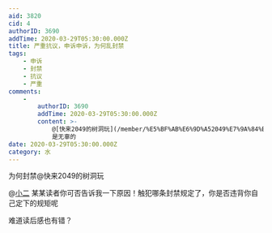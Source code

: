 ```yaml
---
aid: 3820
cid: 4
authorID: 3690
addTime: 2020-03-29T05:30:00.000Z
title: 严重抗议，申诉申诉，为何乱封禁
tags:
    - 申诉
    - 封禁
    - 抗议
    - 严重
comments:
    -
        authorID: 3690
        addTime: 2020-03-29T05:30:00.000Z
        content: >-
            @[快来2049的树洞玩](/member/%E5%BF%AB%E6%9D%A52049%E7%9A%84%E6%A0%91%E6%B4%9E%E7%8E%A9)
            是无辜的
date: 2020-03-29T05:30:00.000Z
category: 水
---
```


为何封禁@快来2049的树洞玩

@[小二](/member/%E5%B0%8F%E4%BA%8C) 某某读者你可否告诉我一下原因！触犯哪条封禁规定了，你是否违背你自己定下的规矩呢

难道读后感也有错？
